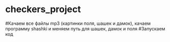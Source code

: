 # checkers_project
#Качаем все файлы mp3 (картинки поля, шашек и дамок), качаем программу shashki и меняем путь для шашек, дамок и поля
#Запускаем код
